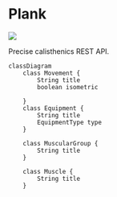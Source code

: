 # Plank

![](https://img.shields.io/badge/Spring-6DB33F?style=for-the-badge&logo=spring&logoColor=white)

Precise calisthenics REST API.

```mermaid
classDiagram 
    class Movement {
        String title
        boolean isometric

    }
    class Equipment {
        String title
        EquipmentType type
    }

    class MuscularGroup {
        String title
    }

    class Muscle {
        String title
    }
```